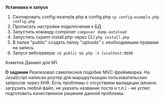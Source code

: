 **Установка и запуск**

1. Скопировать config-example.php в config.php
`cp config-example.php config.php`
2. Прописать настройки подключения к БД
3. Запустить команду composer
`composer dump-autoload` 
4. Запустить скрипт install.php через CLI
`php install.php`
5. В папке "public" создать папку "uploads" с необходимыми правами на запись
6. Запуск вебсервера:
`cd public && php -S localhost:8090`

Ахметов Даниил для M1.

**О задании**
Реализовал самописное подобие MVC-фреймворка. На JavaSсript написан роутер для маршрутизации пользовательских запросов через XHR. Есть проблемы с отсуствием валидации (можно загрузить любой файл, не указать название поста и т.п.) - не успел подготовить качественное решение данной проблемы.
